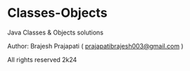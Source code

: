 # Classes-Objects

Java Classes & Objects solutions

Author: Brajesh Prajapati ( prajapatibrajesh003@gmail.com )

All rights reserved 2k24
